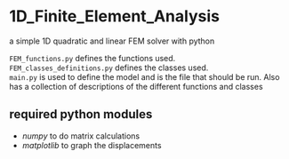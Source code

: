 # 1D_Finite_Element_Analysis    
a simple 1D quadratic and linear FEM solver with python   


`FEM_functions.py` defines the functions used.   
`FEM_classes_definitions.py` defines the classes used.   
`main.py` is used to define the model and is the file that should be run. Also has a collection of descriptions of the different functions and classes   


## required python modules   

- *numpy* to do matrix calculations   
- *matplotlib* to graph the displacements   

